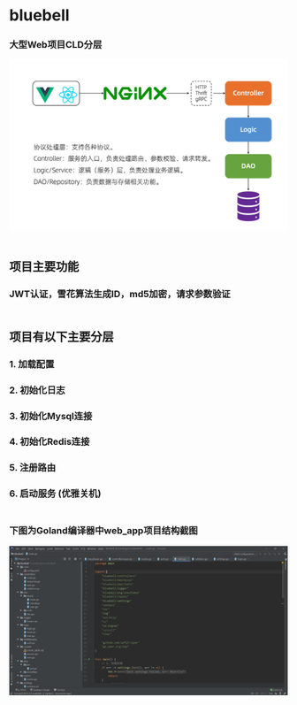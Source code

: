 # bluebell </br>

### 大型Web项目CLD分层 </br>
<img src="https://github.com/Brighteststars/bluebell/blob/master/images/serve.png" /> </br></br>

## 项目主要功能 </br>
### JWT认证，雪花算法生成ID，md5加密，请求参数验证 </br> </br>

## 项目有以下主要分层 </br>
### 1. 加载配置 </br>
### 2. 初始化日志 </br>
### 3. 初始化Mysql连接  </br>
### 4. 初始化Redis连接 </br>
### 5. 注册路由 </br>
### 6. 启动服务 (优雅关机) </br> </br>
### 下图为Goland编译器中web_app项目结构截图
<img src="https://github.com/Brighteststars/bluebell/blob/master/images/bluebell.jpg" /> </br></br>


